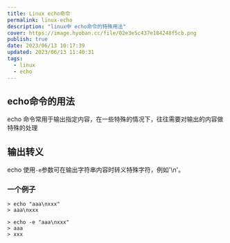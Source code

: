 ```yaml
---
title: Linux echo命令
permalink: linux-echo
description: "linux中 echo命令的特殊用法"
cover: https://image.hyoban.cc/file/02e3e5c437e184248f5cb.png
publish: true
date: 2023/06/13 10:17:39
updated: 2023/06/13 11:40:31
tags:
  - linux
  - echo
---
```


## echo命令的用法

echo 命令常用于输出指定内容，在一些特殊的情况下，往往需要对输出的内容做特殊的处理

## 输出转义

echo 使用`-e`参数可在输出字符串内容时转义特殊字符，例如'\n'。

### 一个例子
```shell
> echo "aaa\nxxx"
> aaa\nxxx

> echo -e "aaa\nxxx"
> aaa
> xxx
```
